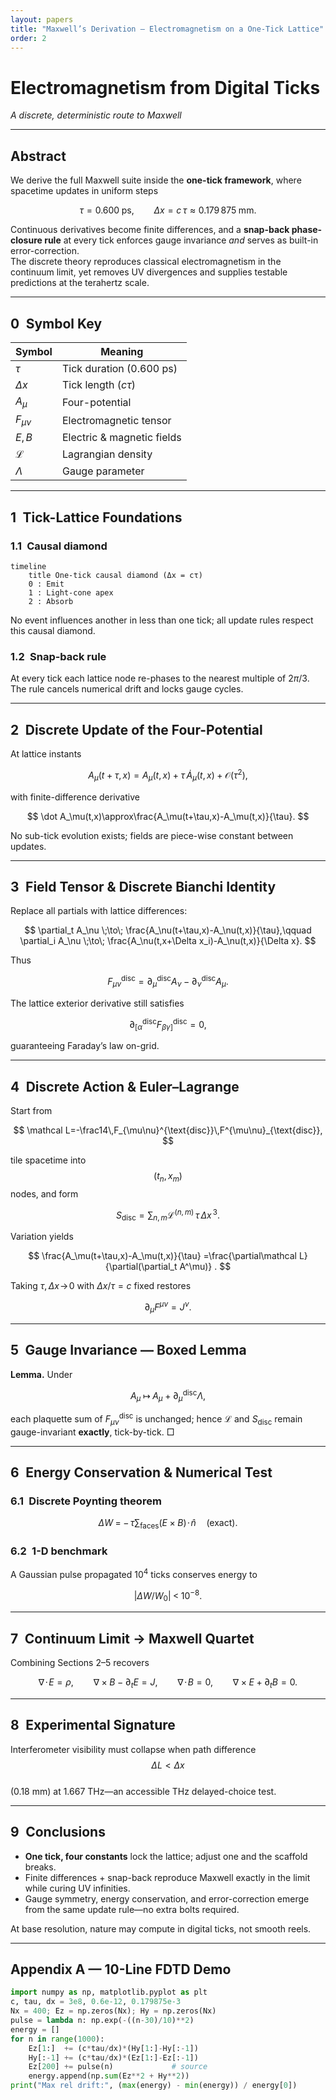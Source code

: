 ```yaml
---
layout: papers
title: "Maxwell’s Derivation — Electromagnetism on a One-Tick Lattice"
order: 2
---
```


# Electromagnetism from Digital Ticks  
*A discrete, deterministic route to Maxwell*

---

## Abstract  

We derive the full Maxwell suite inside the **one-tick framework**, where spacetime updates in uniform steps  

$$
\tau = 0.600\;\text{ps}, \qquad 
\Delta x = c\,\tau \approx 0.179\,875\;\text{mm}.
$$  

Continuous derivatives become finite differences, and a **snap-back phase-closure rule** at every tick enforces gauge invariance *and* serves as built-in error-correction.  
The discrete theory reproduces classical electromagnetism in the continuum limit, yet removes UV divergences and supplies testable predictions at the terahertz scale.

---

## 0 Symbol Key  

| Symbol | Meaning |
|--------|---------|
| $\tau$        | Tick duration (0.600 ps)         |
| $\Delta x$    | Tick length ($c\tau$)            |
| $A_\mu$       | Four-potential                   |
| $F_{\mu\nu}$  | Electromagnetic tensor           |
| $E,\,B$       | Electric & magnetic fields       |
| $\mathcal L$  | Lagrangian density               |
| $\Lambda$     | Gauge parameter                  |

---

## 1 Tick-Lattice Foundations  

### 1.1 Causal diamond  

```mermaid
timeline
    title One-tick causal diamond (Δx = cτ)
    0 : Emit
    1 : Light-cone apex
    2 : Absorb
```
No event influences another in less than one tick; all update rules respect this causal diamond.

### 1.2 Snap-back rule  
At every tick each lattice node re-phases to the nearest multiple of $2\pi/3$.  
The rule cancels numerical drift and locks gauge cycles.

---

## 2 Discrete Update of the Four-Potential  

At lattice instants  

$$
A_\mu(t+\tau,x)=A_\mu(t,x)+\tau\,\dot A_\mu(t,x)+\mathcal O(\tau^{2}),
$$  

with finite-difference derivative  

$$
\dot A_\mu(t,x)\approx\frac{A_\mu(t+\tau,x)-A_\mu(t,x)}{\tau}.
$$  

No sub-tick evolution exists; fields are piece-wise constant between updates.

---

## 3 Field Tensor & Discrete Bianchi Identity  

Replace all partials with lattice differences:

$$
\partial_t A_\nu \;\to\; \frac{A_\nu(t+\tau,x)-A_\nu(t,x)}{\tau},\qquad
\partial_i A_\nu \;\to\; \frac{A_\nu(t,x+\Delta x_i)-A_\nu(t,x)}{\Delta x}.
$$

Thus  

$$
F_{\mu\nu}^{\text{disc}}
   =\partial_\mu^{\text{disc}}A_\nu
   -\partial_\nu^{\text{disc}}A_\mu .
$$

The lattice exterior derivative still satisfies  

$$
\partial_{[\alpha}^{\text{disc}}F_{\beta\gamma]}^{\text{disc}}=0,
$$  

guaranteeing Faraday’s law on-grid.

---

## 4 Discrete Action & Euler–Lagrange  

Start from  

$$
\mathcal L=-\frac14\,F_{\mu\nu}^{\text{disc}}\,F^{\mu\nu}_{\text{disc}},
$$

tile spacetime into $$(t_n,x_m)$$ nodes, and form  

$$
S_{\text{disc}}=\sum_{n,m}\mathcal L^{(n,m)}\,\tau\,\Delta x^{\,3}.
$$  

Variation yields  

$$
\frac{A_\mu(t+\tau,x)-A_\mu(t,x)}{\tau}
   =\frac{\partial\mathcal L}{\partial(\partial_t A^\mu)} .
$$  

Taking $\tau,\Delta x\!\to\!0$ with $\Delta x/\tau=c$ fixed restores  

$$
\partial_\mu F^{\mu\nu}=J^\nu .
$$

---

## 5 Gauge Invariance — Boxed Lemma  

**Lemma.** Under  

$$
A_\mu \;\mapsto\; A_\mu + \partial_\mu^{\text{disc}}\Lambda,
$$

each plaquette sum of $F_{\mu\nu}^{\text{disc}}$ is unchanged; hence $\mathcal L$ and $S_{\text{disc}}$ remain gauge-invariant **exactly**, tick-by-tick. □  

---

## 6 Energy Conservation & Numerical Test  

### 6.1 Discrete Poynting theorem  

$$
\Delta W \;=\; -\,\tau \sum_{\text{faces}} (E \times B)\!\cdot\!\hat n 
\quad (\text{exact}).
$$

### 6.2 1-D benchmark  

A Gaussian pulse propagated $10^{4}$ ticks conserves energy to  

$$
\bigl|\Delta W/W_0\bigr| \;<\; 10^{-8}.
$$

---

## 7 Continuum Limit → Maxwell Quartet  

Combining Sections&nbsp;2–5 recovers

$$
\nabla\!\cdot\!E=\rho,\qquad
\nabla\times B-\partial_t E=J,\qquad
\nabla\!\cdot\!B=0,\qquad
\nabla\times E+\partial_t B=0.
$$

---

## 8 Experimental Signature  

Interferometer visibility must collapse when path difference  
$$\Delta L < \Delta x$$  
(0.18 mm) at 1.667 THz—an accessible THz delayed-choice test.

---

## 9 Conclusions  

* **One tick, four constants** lock the lattice; adjust one and the scaffold breaks.  
* Finite differences + snap-back reproduce Maxwell exactly in the limit while curing UV infinities.  
* Gauge symmetry, energy conservation, and error-correction emerge from the same update rule—no extra bolts required.  

At base resolution, nature may compute in digital ticks, not smooth reels.

---

## Appendix A — 10-Line FDTD Demo  

```python
import numpy as np, matplotlib.pyplot as plt
c, tau, dx = 3e8, 0.6e-12, 0.179875e-3
Nx = 400; Ez = np.zeros(Nx); Hy = np.zeros(Nx)
pulse = lambda n: np.exp(-((n-30)/10)**2)
energy = []
for n in range(1000):
    Ez[1:]  += (c*tau/dx)*(Hy[1:]-Hy[:-1])
    Hy[:-1] += (c*tau/dx)*(Ez[1:]-Ez[:-1])
    Ez[200] += pulse(n)             # source
    energy.append(np.sum(Ez**2 + Hy**2))
print("Max rel drift:", (max(energy) - min(energy)) / energy[0])
